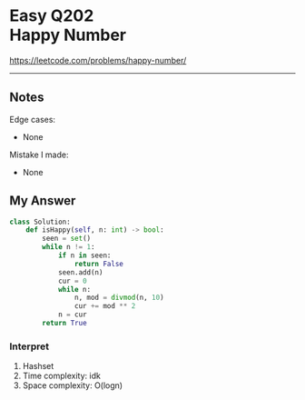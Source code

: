 # Easy Q202 <br> Happy Number

https://leetcode.com/problems/happy-number/

------------------------------
## Notes
Edge cases:
* None

Mistake I made:
* None

## My Answer
```Python
class Solution:
    def isHappy(self, n: int) -> bool:
        seen = set()
        while n != 1:
            if n in seen:
                return False
            seen.add(n)
            cur = 0
            while n:
                n, mod = divmod(n, 10)
                cur += mod ** 2
            n = cur
        return True
```

### Interpret
1. Hashset
2. Time complexity: idk
3. Space complexity: O(logn)





